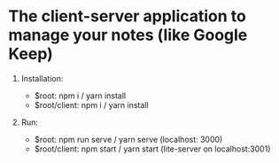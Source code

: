 # The client-server application to manage your notes (like Google Keep)

1. Installation:
	
	* $root: npm i / yarn install
	* $root/client: npm i / yarn install

2. Run:

	- $root: npm run serve / yarn serve (localhost: 3000)
	- $root/client: npm start / yarn start (lite-server on localhost:3001)
